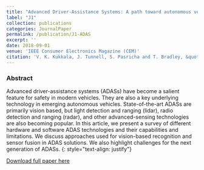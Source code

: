```yaml
---
title: "Advanced Driver-Assistance Systems: A path toward autonomous vehicles"
label: "J1"
collection: publications
categories: JournalPaper
permalink: /publication/J1-ADAS
excerpt: ''
date: 2018-09-01
venue: 'IEEE Consumer Electronics Magazine (CEM)'
citation: 'V. K. Kukkala, J. Tunnell, S. Pasricha and T. Bradley, &quot;Advanced Driver-Assistance Systems: A Path Toward Autonomous Vehicles,&quot; in <i>IEEE Consumer Electronics Magazine (CEM)</i>, vol. 7, no. 5, pp. 18-25, Sept. 2018.'
---
```


### Abstract
Advanced driver-assistance systems (ADASs) have become a salient feature for safety in modern vehicles. They are also a key underlying technology in emerging autonomous vehicles. State-of-the-art ADASs are primarily vision based, but light detection and ranging (lidar), radio detection and ranging (radar), and other advanced-sensing technologies are also becoming popular. In this article, we present a survey of different hardware and software ADAS technologies and their capabilities and limitations. We discuss approaches used for vision-based recognition and sensor fusion in ADAS solutions. We also highlight challenges for the next generation of ADASs.
{: style="text-align: justify"}

[Download full paper here](https://ieeexplore.ieee.org/document/8429957)